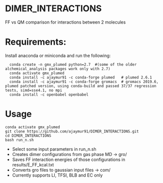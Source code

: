 # DIMER_INTERACTIONS
FF vs QM comparison for interactions between 2 molecules

# Requirements:
Install anaconda or miniconda and run the following:
```
  conda create -n gmx_plumed python=2.7  #(some of the older alchemical_analysis packages work only with 2.7)
  conda activate gmx_plumed  
  conda install -c ajaymur91 -c conda-forge plumed   # plumed 2.6.1
  conda install -c ajaymur91 -c conda-forge gromacs  # gromacs 2019.6, plumed patched version, using conda-build and passed 37/37 regression tests, simd=sse4.1, no mpi
  conda install -c openbabel openbabel
  ```
# Usage
  ```
  conda activate gmx_plumed 
  git clone https://github.com/ajaymur91/DIMER_INTERACTIONS.git
  cd DIMER_INTERACTIONS
  bash run_n.sh
  ```
  - Select some input parameters in run_n.sh
  - Creates dimer configurations from gas phase MD -> gro/
  - Saves FF interaction energies of those configurations in results/E_FF_kcal.txt
  - Converts gro files to gaussian input files -> com/
  - Currently supports LI, TFSI, BLB and EC only

